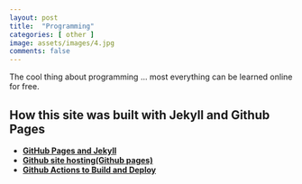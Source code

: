 ```yaml
---
layout: post
title:  "Programming"
categories: [ other ]
image: assets/images/4.jpg
comments: false
---
```


The cool thing about programming ... most everything can be learned online for free.

## How this site was built with Jekyll and Github Pages

+ **[GitHub Pages and Jekyll](https://docs.github.com/en/pages/setting-up-a-github-pages-site-with-jekyll/about-github-pages-and-jekyll)**
+ **[Github site hosting(Github pages)](https://pages.github.com/)** 
+ **[Github Actions to Build and Deploy](https://docs.github.com/en/pages/getting-started-with-github-pages/configuring-a-publishing-source-for-your-github-pages-site)** 

